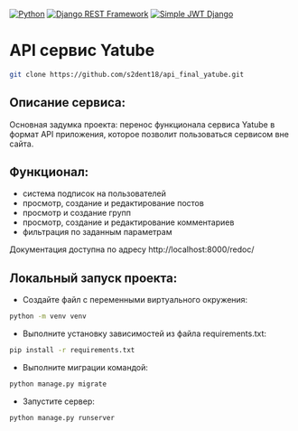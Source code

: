 [![Python](https://img.shields.io/badge/-Python-464646?style=flat-square&logo=Python)](https://www.python.org/)
[![Django REST Framework](https://img.shields.io/badge/-Django%20REST%20Framework-464646?style=flat-square&logo=Django%20REST%20Framework)](https://www.django-rest-framework.org/)
[![Simple JWT Django](https://img.shields.io/badge/-Simple%20JWT%20Django-464646?style=flat-square&logo=Simple%20JWT%20Django)](https://django-rest-framework-simplejwt.readthedocs.io/en/latest/)

# API сервис Yatube

```sh
git clone https://github.com/s2dent18/api_final_yatube.git
```

## Описание сервиса:

Основная задумка проекта: перенос функционала сервиса Yatube в формат API приложения, которое позволит пользоваться сервисом вне сайта.

## Функционал:

* система подписок на пользователей   
* просмотр, создание и редактирование постов    
* просмотр и создание групп  
* просмотр, создание и редактирование комментариев  
* фильтрация по заданным параметрам   

Документация доступна по адресу http://localhost:8000/redoc/

## Локальный запуск проекта:

* Создайте файл с переменными виртуального окружения:  
```sh
python -m venv venv
```    
* Выполните установку зависимостей из файла requirements.txt:   
```sh
pip install -r requirements.txt
```    
* Выполните миграции командой:  
```sh
python manage.py migrate
```  
* Запустите сервер:  
```sh
python manage.py runserver
```  
